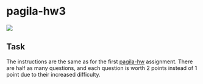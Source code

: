 # pagila-hw3
[![](https://github.com/BITEEE0308/pagila-hw3/workflows/tests/badge.svg)](https://github.com/BITEEE0308/pagila-hw3/actions?query=workflow%3Atests)

## Task

The instructions are the same as for the first [pagila-hw](https://github.com/mikeizbicki/pagila-hw) assignment.
There are half as many questions, and each question is worth 2 points instead of 1 point due to their increased difficulty.
